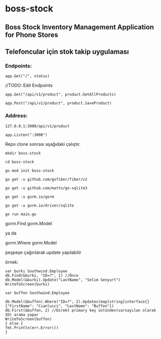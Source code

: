 # boss-stock

## Boss Stock Inventory Management Application for Phone Stores

  

## Telefoncular için stok takip uygulaması

  

### Endpoints:

`app.Get("/", status)`

//TODO: Edit Endpoints

`app.Get("/api/v1/product", product.GetAllProducts)`

`app.Post("/api/v1/product", product.SaveProduct)`

  
  

### Address:

`127.0.0.1:3000/api/v1/product`

`app.Listen(":3000")`

  

Repo clone sonrası aşağıdaki çalıştır.

  

`mkdir boss-stock`

`cd boss-stock`

`go mod init boss-stock`

  

`go get -u github.com/gofiber/fiber/v2`

`go get -u github.com/mattn/go-sqlite3`

`go get -u gorm.io/gorm`

`go get -u gorm.io/driver/sqlite`

  

`go run main.go`




gorm.Find 
gorm.Model

ya da

gorm.Where
gorm.Model

peşpeşe çağırılarak update yapılabilir

örnek:
```
var burki Southwind.Employee
db.Find(&burki, "ID=?", 1) //Önce
db.Model(&burki).Update("LastName", "Selim Senyurt")
WriteToScreen(burki)
````

```
var buffon Southwind.Employee

db.Model(&buffon).Where("ID=?", 2).Updates(map[string]interface{}{"FirstName": "Cianluici", "LastName": "Buffon"})
db.First(&buffon, 2) //Direkt primary key üstünden(varsayılan olarak ID) arama yapar
WriteToScreen(buffon)
} else {
fmt.Println(err.Error())
}
```


